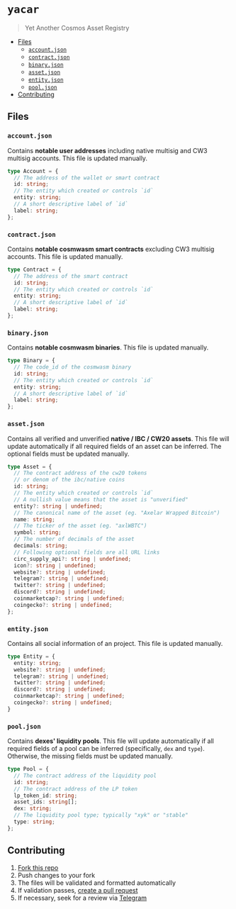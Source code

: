 <!-- omit from toc -->
# `yacar`

> Yet Another Cosmos Asset Registry

- [Files](#files)
  - [`account.json`](#accountjson)
  - [`contract.json`](#contractjson)
  - [`binary.json`](#binaryjson)
  - [`asset.json`](#assetjson)
  - [`entity.json`](#entityjson)
  - [`pool.json`](#pooljson)
- [Contributing](#contributing)

## Files

### `account.json`

Contains **notable user addresses** including native multisig and CW3 multisig accounts. This file is updated manually.

```ts
type Account = {
  // The address of the wallet or smart contract
  id: string;
  // The entity which created or controls `id`
  entity: string;
  // A short descriptive label of `id`
  label: string;
};
```

### `contract.json`

Contains **notable cosmwasm smart contracts** excluding CW3 multisig accounts. This file is updated manually.

```ts
type Contract = {
  // The address of the smart contract
  id: string;
  // The entity which created or controls `id`
  entity: string;
  // A short descriptive label of `id`
  label: string;
};
```

### `binary.json`

Contains **notable cosmwasm binaries**. This file is updated manually.

```ts
type Binary = {
  // The code_id of the cosmwasm binary
  id: string;
  // The entity which created or controls `id`
  entity: string;
  // A short descriptive label of `id`
  label: string;
};
```

### `asset.json`

Contains all verified and unverified **native / IBC / CW20 assets**. This file will update automatically if all required fields of an asset can be inferred. The optional fields must be updated manually.

```ts
type Asset = {
  // The contract address of the cw20 tokens
  // or denom of the ibc/native coins
  id: string;
  // The entity which created or controls `id`
  // A nullish value means that the asset is "unverified"
  entity?: string | undefined;
  // The canonical name of the asset (eg. "Axelar Wrapped Bitcoin")
  name: string;
  // The ticker of the asset (eg. "axlWBTC")
  symbol: string;
  // The number of decimals of the asset
  decimals: string;
  // Following optional fields are all URL links
  circ_supply_api?: string | undefined;
  icon?: string | undefined;
  website?: string | undefined;
  telegram?: string | undefined;
  twitter?: string | undefined;
  discord?: string | undefined;
  coinmarketcap?: string | undefined;
  coingecko?: string | undefined;
};
```

### `entity.json`

Contains all social information of an project. This file is updated manually.

```ts
type Entity = {
  entity: string;
  website?: string | undefined;
  telegram?: string | undefined;
  twitter?: string | undefined;
  discord?: string | undefined;
  coinmarketcap?: string | undefined;
  coingecko?: string | undefined;
}
```

### `pool.json`

Contains **dexes' liquidity pools**. This file will update automatically if all required fields of a pool can be inferred (specifically, `dex` and `type`). Otherwise, the missing fields must be updated manually.

```ts
type Pool = {
  // The contract address of the liquidity pool
  id: string;
  // The contract address of the LP token
  lp_token_id: string;
  asset_ids: string[];
  dex: string;
  // The liquidity pool type; typically "xyk" or "stable"
  type: string;
};
```

## Contributing

1. [Fork this repo](https://github.com/coinhall/yacar/fork)
2. Push changes to your fork
3. The files will be validated and formatted automatically
4. If validation passes, [create a pull request](https://github.com/coinhall/yacar/compare)
5. If necessary, seek for a review via [Telegram](https://t.me/coinhall_org)
